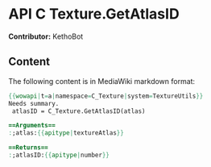 # API C Texture.GetAtlasID

**Contributor:** KethoBot

## Content

The following content is in MediaWiki markdown format:

```mediawiki
{{wowapi|t=a|namespace=C_Texture|system=TextureUtils}}
Needs summary.
 atlasID = C_Texture.GetAtlasID(atlas)

==Arguments==
:;atlas:{{apitype|textureAtlas}}

==Returns==
:;atlasID:{{apitype|number}}
```